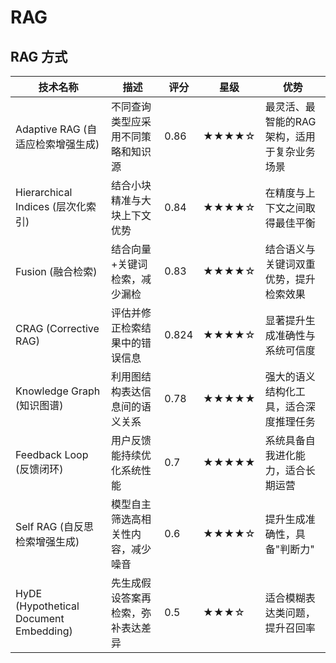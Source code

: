 # RAG

## RAG 方式

| 技术名称                  | 描述                                                                 | 评分  | 星级          | 优势                                                                                     |
|---------------------------|----------------------------------------------------------------------|-------|---------------|------------------------------------------------------------------------------------------|
| Adaptive RAG (自适应检索增强生成) | 不同查询类型应采用不同策略和知识源                                  | 0.86  | ★★★★☆         | 最灵活、最智能的RAG架构，适用于复杂业务场景                                             |
| Hierarchical Indices (层次化索引) | 结合小块精准与大块上下文优势                                        | 0.84  | ★★★★☆         | 在精度与上下文之间取得最佳平衡                                                         |
| Fusion (融合检索)          | 结合向量+关键词检索，减少漏检                                         | 0.83  | ★★★★☆         | 结合语义与关键词双重优势，提升检索效果                                                  |
| CRAG (Corrective RAG)      | 评估并修正检索结果中的错误信息                                        | 0.824 | ★★★★☆         | 显著提升生成准确性与系统可信度                                                          |
| Knowledge Graph (知识图谱) | 利用图结构表达信息间的语义关系                                        | 0.78  | ★★★★★         | 强大的语义结构化工具，适合深度推理任务                                                   |
| Feedback Loop (反馈闭环)   | 用户反馈能持续优化系统性能                                           | 0.7   | ★★★★★         | 系统具备自我进化能力，适合长期运营                                                       |
| Self RAG (自反思检索增强生成) | 模型自主筛选高相关性内容，减少噪音                                    | 0.6   | ★★★★☆         | 提升生成准确性，具备"判断力"                                                           |
| HyDE (Hypothetical Document Embedding) | 先生成假设答案再检索，弥补表达差异                                | 0.5   | ★★★☆          | 适合模糊表达类问题，提升召回率                                                          |

